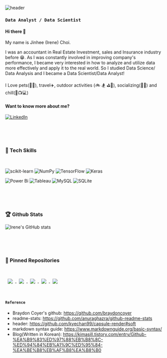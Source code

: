 ![header](https://capsule-render.vercel.app/api?type=soft&color=auto&height=300&section=header&text=Irene's%20Github&fontSize=70)

### ```Data Analyst / Data Scientist```

#### Hi there 👋

My name is Jinhee (Irene) Choi. 

I was an accountant in Real Estate Investment, sales and Insurance industry before :grin:. As I was constantly involved in improving company's performance, I became very interested in how to analyze and utilize data more effectively and apply it to the real world. So I studied Data Science/ Data Analysis and I became a Data Scientist/Data Analyst! 

I Love pets(:dog::cat:), travel✈️, outdoor activities (:bike: 🏂 :golf::8ball:), socializing(:beer::ramen:) and chill(:notebook::tv::computer:)
#### Want to know more about me? 
[	![LinkedIn](https://img.shields.io/badge/linkedin-%230077B5.svg?style=for-the-badge&logo=linkedin&logoColor=white)](https://www.linkedin.com/in/irenejinheechoi/)

<br>
<br>
<br>

### :notebook: Tech Skills #

<br>


![scikit-learn](https://img.shields.io/badge/scikit--learn-%23F7931E.svg?style=for-the-badge&logo=scikit-learn&logoColor=white)
![NumPy](https://img.shields.io/badge/numpy-%23013243.svg?style=for-the-badge&logo=numpy&logoColor=white)
![TensorFlow](https://img.shields.io/badge/TensorFlow-%23FF6F00.svg?style=for-the-badge&logo=TensorFlow&logoColor=white)
![Keras](https://img.shields.io/badge/Keras-%23D00000.svg?style=for-the-badge&logo=Keras&logoColor=white)

![Power Bi](https://img.shields.io/badge/power_bi-F2C811?style=for-the-badge&logo=powerbi&logoColor=black) 
![Tableau](https://img.shields.io/badge/Tableau-E97627?style=for-the-badge&logo=Tableau&logoColor=white) 
![MySQL](https://img.shields.io/badge/mysql-%2300f.svg?style=for-the-badge&logo=mysql&logoColor=white)
![SQLite](https://img.shields.io/badge/sqlite-%2307405e.svg?style=for-the-badge&logo=sqlite&logoColor=white)


<br>
<br>
<br>

### 🏆 Github Stats
![Irene's GitHub stats](https://github-readme-stats.vercel.app/api?username=irenethebest&show_icons=true&theme=react)

<br>
<br>
<br>

### 📌 Pinned Repositories

<br>

<a href="https://github.com/irenethebest/Automating_Loan_Eligibility">
  <img align="center" style="margin:1rem 0.5rem" src="https://github-readme-stats.vercel.app/api/pin/?username=irenethebest&repo=Automating_Loan_Eligibility&theme=react" />
</a>

<a href="https://github.com/irenethebest/Yelp_vs_Foursquare_API">
  <img align="center" style="margin:0.5rem" src="https://github-readme-stats.vercel.app/api/pin/?username=irenethebest&repo=Yelp_vs_Foursquare_API&theme=react" />
</a>

<a href="https://github.com/irenethebest/Flight_delay_prediction">
  <img align="center" style="margin:0.5rem" src="https://github-readme-stats.vercel.app/api/pin/?username=irenethebest&repo=Flight_delay_prediction&theme=react" />
</a>

<a href="https://github.com/irenethebest/flight_delay_powerBI">
  <img align="center" style="margin:0.5rem" src="https://github-readme-stats.vercel.app/api/pin/?username=irenethebest&repo=flight_delay_powerBI&theme=react" />
</a>



<a href="https://github.com/irenethebest/SP500_index_prediction">
  <img align="center" style="margin:0.5rem" src="https://github-readme-stats.vercel.app/api/pin/?username=irenethebest&repo=SP500_index_prediction&theme=react" />
</a>

<br>
<br>

#### `Reference`

- Braydon Coyer's github: https://github.com/braydoncoyer
- readme-stats: https://github.com/anuraghazra/github-readme-stats
- header: https://github.com/kyechan99/capsule-render#soft
- markdown syntax guide: https://www.markdownguide.org/basic-syntax/
- Blog(Written in Korean): https://kimasill.tistory.com/entry/Github-%EA%B9%83%ED%97%88%EB%B8%8C-%ED%94%84%EB%A1%9C%ED%95%84-%EA%BE%B8%EB%AF%B8%EA%B8%B0

